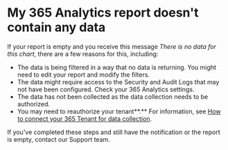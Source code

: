 # My 365 Analytics report doesn't contain any data

If your report is empty and you receive this message _There is no data for this chart_, there are a few reasons for this, including:

* The data is being filtered in a way that no data is returning. You might need to edit your report and modify the filters.
* The data might require access to the Security and Audit Logs that may not have been configured. Check your 365 Analytics settings.
* The data has not been collected as the data collection needs to be authorized.
* You may need to reauthorize your tenant**.** For information, see [How to connect your 365 Tenant for data collection](how-to-connect-your-365-tenant-for-data-collection.md).

If you've completed these steps and still have the notification or the report is empty, contact our Support team.&#x20;
